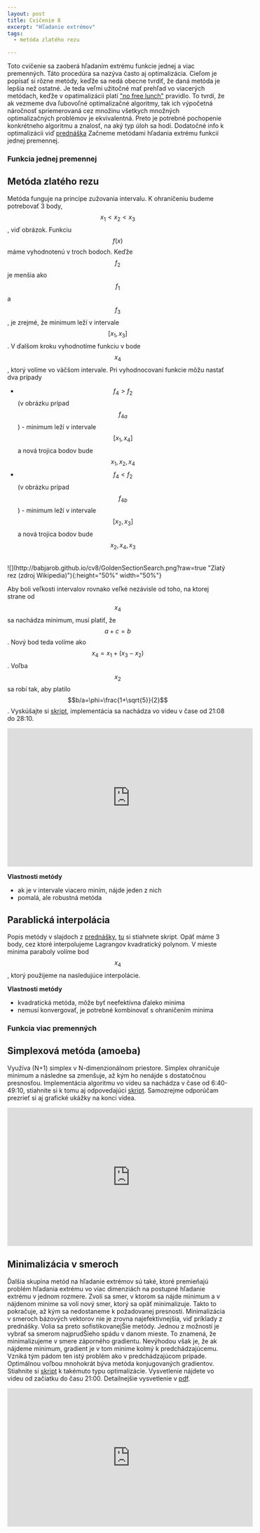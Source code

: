 ```yaml
---
layout: post
title: Cvičenie 8
excerpt: "Hľadanie extrémov"
tags:
  - metóda zlatého rezu

---
```


Toto cvičenie sa zaoberá hľadaním extrému funkcie jednej a viac premenných. Táto procedúra sa nazýva často aj optimalizácia. Cieľom je popísať si rôzne metódy, keďže sa nedá obecne tvrdiť, že daná metóda je lepšia než ostatné. Je teda veľmi užitočné mať prehľad vo viacerých metódach, keďže v opatimalizácii platí ["no free lunch"](https://en.wikipedia.org/wiki/No_free_lunch_in_search_and_optimization) pravidlo. To tvrdí, že ak vezmeme dva ľubovoľné optimalizačné algoritmy, tak ich výpočetná náročnosť spriemerovaná cez množinu všetkych množných optimalizačných problémov je ekvivalentná. Preto je potrebné pochopenie konkrétneho algoritmu a znalosť, na aký typ úloh sa hodí. Dodatočné info k optimalizácii viď [prednáška](http://kfe.fjfi.cvut.cz/~nme/extremy_priklady.pdf) Začneme metódami hľadania extrému funkcií jednej premennej. 

### Funkcia jednej premennej

## Metóda zlatého rezu

Metóda funguje na princípe zužovania intervalu. K ohraničeniu budeme potrebovať 3 body, $$x_1<x_2<x_3$$, viď obrázok. Funkciu $$f(x)$$ máme vyhodnotenú v troch bodoch. Keďže  $$ f_2$$ je menšia ako $$f_1$$ a $$f_3$$, je zrejmé, že minimum leží v intervale $$[x_1,x_3]$$. V ďalšom kroku vyhodnotíme funkciu v bode $$x_4$$, ktorý volíme vo väčšom intervale. Pri vyhodnocovaní funkcie môžu nastať dva prípady
  * $$f_4>f_2$$ (v obrázku prípad $$f_{4a}$$) -  minimum leží v intervale $$[x_1,x_4]$$ a nová trojica bodov bude $$x_1,x_2,x_4$$
  * $$f_4<f_2$$ (v obrázku prípad $$f_{4b}$$) -  minimum leží v intervale $$[x_2,x_3]$$ a nová trojica bodov bude $$x_2,x_4,x_3$$

<br />
![](http://babjarob.github.io/cv8/GoldenSectionSearch.png?raw=true "Zlatý rez (zdroj Wikipedia)"){:height="50%" width="50%"}
<br />

Aby boli veľkosti intervalov rovnako veľké nezávisle od toho, na ktorej strane od $$x_4$$ sa nachádza minimum, musí platiť, že $$a+c=b$$. Nový bod teda volíme ako $$x_4=x_1+(x_3-x_2)$$. Voľba $$x_2$$ sa robí tak, aby platilo $$b/a=\phi=\frac{1+\sqrt{5}}{2}$$. Vyskúšajte si [skript](http://babjarob.github.io/cv8/goldensection.m), implementácia sa nachádza vo videu v čase od 21:08 do 28:10.

<div class="embed-responsive embed-responsive-16by9">
 <iframe width="560" height="315" src="https://www.youtube.com/embed/gZW4SwI2Uww" title="YouTube video player" frameborder="0" allow="accelerometer; autoplay; clipboard-write; encrypted-media; gyroscope; picture-in-picture" allowfullscreen></iframe>
</div>

<strong>Vlastnosti metódy</strong>
  * ak je v intervale viacero miním, nájde jeden z nich
  * pomalá, ale robustná metóda

## Parablická interpolácia

Popis metódy v slajdoch z [prednášky](http://babjarob.github.io/cv8/ext1.pdf), [tu](http://babjarob.github.io/cv8/parabolickaint.m) si stiahnete skript. Opäť máme 3 body, cez ktoré interpolujeme Lagrangov kvadratický polynom. V mieste minima paraboly volíme bod $$x_4$$, ktorý použijeme na nasledujúce interpolácie.

<strong>Vlastnosti metódy</strong>
  * kvadratická metóda, môže byť neefektívna ďaleko minima
  * nemusí konvergovať, je potrebné kombinovať s ohraničením minima

### Funkcia viac premenných

## Simplexová metóda (amoeba)

Využíva (N+1) simplex v N-dimenzionálnom priestore. Simplex ohraničuje minimum a následne sa zmenšuje, až kým ho nenájde s dostatočnou presnosťou. Implementácia algoritmu vo videu sa nachádza v čase od 6:40-49:10, stiahnite si k tomu aj odpovedajúci [skript](http://babjarob.github.io/cv8/NelderMead.m). Samozrejme odporúčam prezrieť si aj grafické ukážky na konci videa. 

<div class="embed-responsive embed-responsive-16by9">
<iframe width="560" height="315" src="https://www.youtube.com/embed/LzUpWXl7lNE" title="YouTube video player" frameborder="0" allow="accelerometer; autoplay; clipboard-write; encrypted-media; gyroscope; picture-in-picture" allowfullscreen></iframe>
</div>

## Minimalizácia v smeroch

Ďalšia skupina metód na hľadanie extrémov sú také, ktoré premieňajú problém hľadania extrému vo viac dimenziách na postupné hľadanie extrému v jednom rozmere. Zvolí sa smer, v ktorom sa nájde minimum a v nájdenom minime sa volí nový smer, ktorý sa opäť minimalizuje. Takto to pokračuje, až kým sa nedostaneme k požadovanej presnosti. Minimalizácia v smeroch bázových vektorov nie je zrovna najefektívnejšia, viď príklady z prednášky. Volia sa preto sofistikovanejŠie metódy. Jednou z možností je vybrať sa smerom najprudŠieho spádu v danom mieste. To znamená, že minimalizujeme v smere záporného gradientu. Nevýhodou však je, že ak nájdeme minimum, gradient je v tom minime kolmý k predchádzajúcemu. Vzniká tým pádom ten istý problém ako v predchádzajúcom prípade. Optimálnou voľbou mnohokrát býva metóda konjugovaných gradientov. Stiahnite si [skript](http://babjarob.github.io/cv8/Multidimensional_optimisation_author.m) k takémuto typu optimalizácie. Vysvetlenie nájdete vo videu od začiatku do času 21:00. Detailnejšie vysvetlenie v [pdf](http://babjarob.github.io/cv8/conj_grad.pdf).

<div class="embed-responsive embed-responsive-16by9">
<iframe width="560" height="315" src="https://www.youtube.com/embed/UejgqnPNZzA" title="YouTube video player" frameborder="0" allow="accelerometer; autoplay; clipboard-write; encrypted-media; gyroscope; picture-in-picture" allowfullscreen></iframe>
</div>